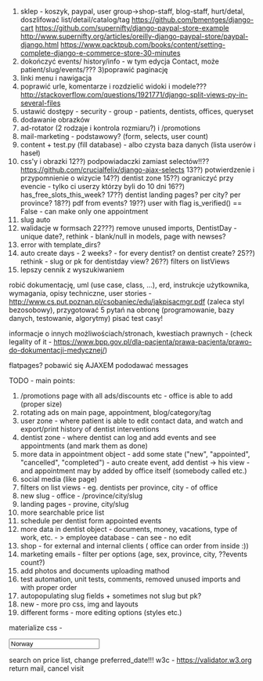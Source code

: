 1) sklep - koszyk, paypal, user group->shop-staff, blog-staff, hurt/detal, doszlifować list/detail/catalog/tag https://github.com/bmentges/django-cart
https://github.com/supernifty/django-paypal-store-example
http://www.supernifty.org/articles/oreilly-django-paypal-store/paypal-django.html
https://www.packtpub.com/books/content/setting-complete-django-e-commerce-store-30-minutes
2) dokończyć events/ history/info - w tym edycja Contact, może patient/slug/events/???
3)poprawić paginację
4) linki menu i nawigacja
5) poprawić urle, komentarze i rozdzielić widoki i modele??? http://stackoverflow.com/questions/1921771/django-split-views-py-in-several-files
6) ustawić dostępy - security - group - patients, dentists, offices, queryset
7) dodawanie obrazków
8) ad-rotator (2 rodzaje i kontrola rozmiaru?) i /promotions
9) mail-marketing - podstawowy?  (form, selects, user count)
10) content + test.py (fill database) - albo czysta baza danych (lista userów i haseł)
11) css'y i obrazki
12??) podpowiadaczki zamiast selectów!!?? https://github.com/crucialfelix/django-ajax-selects
13??) potwierdzenie i przypomnienie o wizycie
14??) dentist zone
15??) ograniczyć przy evencie - tylko ci userzy którzy byli do 10 dni
16??) has_free_slots_this_week?
17??) dentist landing pages? per city? per province?
18??) pdf from events?
19??) user with flag is_verified() == False - can make only one appointment
20) slug auto
21) walidacje w formsach
22???) remove unused imports, DentistDay - unique date?, rethink - blank/null in models, page with newses?
23) error with template_dirs?
24) auto create days - 2 weeks? - for every dentist? on dentist create?
25??) rethink - slug or pk for dentistday view?
26??) filters on listViews
27) lepszy cennik z wyszukiwaniem

robić dokumentację, uml (use case, class, ...), erd, instrukcje użytkownika, wymagania, opisy techniczne, user stories - http://www.cs.put.poznan.pl/csobaniec/edu/jakpisacmgr.pdf (zaleca styl bezosobowy), przygotować 5 pytań na obronę (programowanie, bazy danych, testowanie, algorytmy)
pisać test casy!

informacje o innych możliwościach/stronach, kwestiach prawnych - (check legality of it - https://www.bpp.gov.pl/dla-pacjenta/prawa-pacjenta/prawo-do-dokumentacji-medycznej/)



flatpages?
pobawić się AJAXEM
pododawać messages


TODO - main points:

1) /promotions page with all ads/discounts etc - office is able to add (proper size)
2) rotating ads on main page, appointment, blog/category/tag
3) user zone - where patient is able to edit contact data, and watch and export/print history of dentist interventions
4) dentist zone - where dentist can log and add events and see appointments (and mark them as done)
5) more data in appointment object - add some state ("new", "appointed", "cancelled", "completed") - auto create event, add dentist -> his view - and appointment may by added by office itself (somebody called etc.)
6) social media (like page)
7) filters on list views - eg. dentists per province, city - of office
8) new slug - office - /province/city/slug
9) landing pages - provine, city/slug
10) more searchable price list
11) schedule per dentist form appointed events
12) more data in dentist object - documents, money, vacations, type of work, etc. - > employee database - can see - no edit
13) shop - for external and internal clients ( office can order from inside :))
14) marketing emails - filter per options (age, sex, province, city, ??events count?)
15) add photos and documents uploading mathod
16) test automation, unit tests, comments, removed unused imports and with proper order
17) autopopulating slug fields + sometimes not slug but pk?
18) new - more pro css, img and layouts
19) different forms - more editing options (styles etc.)

materialize css - 

<input type="text" name="country" value="Norway" readonly>

search on price list, change preferred_date!!!
w3c - https://validator.w3.org
return mail, cancel visit
